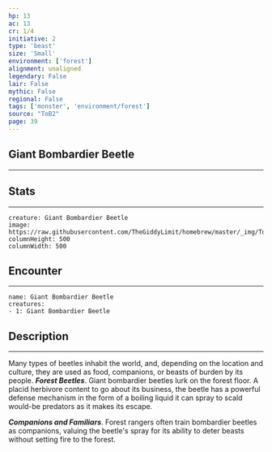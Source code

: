 ```yaml
---
hp: 13
ac: 13
cr: 1/4
initiative: 2
type: 'beast'    
size: 'Small'
environment: ['forest']
alignment: unaligned
legendary: False
lair: False
mythic: False
regional: False
tags: ['monster', 'environment/forest']
source: "ToB2"
page: 39
---
```


## Giant Bombardier Beetle
---



## Stats
---

```statblock
creature: Giant Bombardier Beetle
image: https://raw.githubusercontent.com/TheGiddyLimit/homebrew/master/_img/ToB2/creature/token/Giant%20Bombardier%20Beetle%20%28Token%29.png
columnHeight: 500
columnWidth: 500
```

## Encounter
---

```encounter-table
name: Giant Bombardier Beetle
creatures:
- 1: Giant Bombardier Beetle
```

## Description
---
Many types of beetles inhabit the world, and, depending on the location and culture, they are used as food, companions, or beasts of burden by its people.
**_Forest Beetles_**. Giant bombardier beetles lurk on the forest floor. A placid herbivore content to go about its business, the beetle has a powerful defense mechanism in the form of a boiling liquid it can spray to scald would-be predators as it makes its escape.

**_Companions and Familiars_**. Forest rangers often train bombardier beetles as companions, valuing the beetle's spray for its ability to deter beasts without setting fire to the forest.






